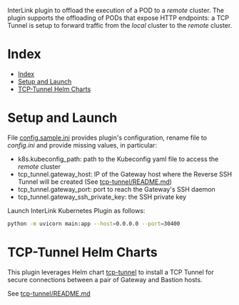 
InterLink plugin to offload the execution of a POD to a *remote* cluster.
The plugin supports the offloading of PODs that expose HTTP endpoints: a TCP Tunnel is setup to forward traffic from the *local* cluster to the *remote* cluster.

# Index

- [Index](#index)
- [Setup and Launch](#setup-and-launch)
- [TCP-Tunnel Helm Charts](#tcp-tunnel-helm-charts)

# Setup and Launch

File [config.sample.ini](src/private/config.sample.ini) provides plugin's configuration, rename file to *config.ini* and provide missing values, in particular:
- k8s.kubeconfig_path: path to the Kubeconfig yaml file to access the *remote* cluster
- tcp_tunnel.gateway_host: IP of the Gateway host where the Reverse SSH Tunnel will be created (See [tcp-tunnel/README.md](src/infr/charts/tcp-tunnel/README.md))
- tcp_tunnel.gateway_port: port to reach the Gateway's SSH daemon
- tcp_tunnel.gateway_ssh_private_key: the SSH private key

Launch InterLink Kubernetes Plugin as follows:
```sh
python -m uvicorn main:app --host=0.0.0.0 --port=30400
```

# TCP-Tunnel Helm Charts

This plugin leverages Helm chart [tcp-tunnel](src/infr/charts/tcp-tunnel) to install a TCP Tunnel for secure connections between a pair of Gateway and Bastion hosts.

See [tcp-tunnel/README.md](src/infr/charts/tcp-tunnel/README.md)

